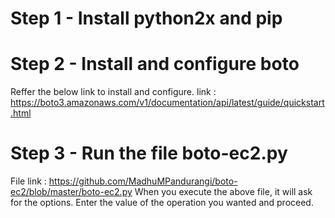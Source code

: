 # Step 1 - Install python2x and pip

# Step 2 - Install and configure boto
  Reffer the below link to install and configure.
  link : https://boto3.amazonaws.com/v1/documentation/api/latest/guide/quickstart.html
  
# Step 3 - Run the file boto-ec2.py
   File link : https://github.com/MadhuMPandurangi/boto-ec2/blob/master/boto-ec2.py
   When you execute the above file, it will ask for the options. Enter the value of the operation you wanted and proceed.
